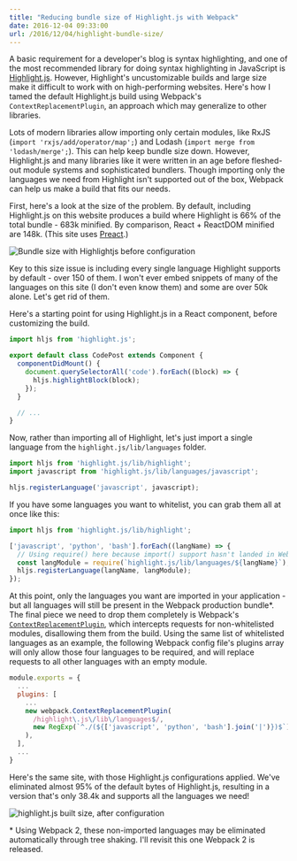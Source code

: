 ```yaml
---
title: "Reducing bundle size of Highlight.js with Webpack"
date: 2016-12-04 09:33:00
url: /2016/12/04/highlight-bundle-size/
---
```


A basic requirement for a developer's blog is syntax highlighting, and one of the most recommended library for doing syntax highlighting in JavaScript is [Highlight.js](https://highlightjs.org/). However, Highlight's uncustomizable builds and large size make it difficult to work with on high-performing websites. Here's how I tamed the default Highlight.js build using Webpack's `ContextReplacementPlugin`, an approach which may generalize to other libraries.

Lots of modern libraries allow importing only certain modules, like RxJS (`import 'rxjs/add/operator/map';`) and Lodash (`import merge from 'lodash/merge';`). This can help keep bundle size down. However, Highlight.js and many libraries like it were written in an age before fleshed-out module systems and sophisticated bundlers. Though importing only the languages we need from Highlight isn't supported out of the box, Webpack can help us make a build that fits our needs.

First, here's a look at the size of the problem. By default, including Highlight.js on this website produces a build where Highlight is 66% of the total bundle - 683k minified. By comparison, React + ReactDOM minified are 148k. (This site uses [Preact](https://preactjs.com/).)

![Bundle size with Highlightjs before configuration](https://i.bjacobel.com/20161209-yuzyv.png)

Key to this size issue is including every single language Highlight supports by default - over 150 of them. I won't ever embed snippets of many of the languages on this site (I don't even know them) and some are over 50k alone. Let's get rid of them.

Here's a starting point for using Highlight.js in a React component, before customizing the build.

```javascript
import hljs from 'highlight.js';

export default class CodePost extends Component {
  componentDidMount() {
    document.querySelectorAll('code').forEach((block) => {
      hljs.highlightBlock(block);
    });
  }

  // ...
}
```

Now, rather than importing all of Highlight, let's just import a single language from the `highlight.js/lib/languages` folder.

```javascript
import hljs from 'highlight.js/lib/highlight';
import javascript from 'highlight.js/lib/languages/javascript';

hljs.registerLanguage('javascript', javascript);
```

If you have some languages you want to whitelist, you can grab them all at once like this:

```javascript
import hljs from 'highlight.js/lib/highlight';

['javascript', 'python', 'bash'].forEach((langName) => {
  // Using require() here because import() support hasn't landed in Webpack yet
  const langModule = require(`highlight.js/lib/languages/${langName}`);
  hljs.registerLanguage(langName, langModule);
});
```

At this point, only the languages you want are imported in your application - but all languages will still be present in the Webpack production bundle*. The final piece we need to drop them completely is Webpack's [`ContextReplacementPlugin`](https://webpack.github.io/docs/list-of-plugins.html#contextreplacementplugin), which intercepts requests for non-whitelisted modules, disallowing them from the build. Using the same list of whitelisted languages as an example, the following Webpack config file's plugins array will only allow those four languages to be required, and will replace requests to all other languages with an empty module.

```javascript
module.exports = {
  ...
  plugins: [
    ...
    new webpack.ContextReplacementPlugin(
      /highlight\.js\/lib\/languages$/,
      new RegExp(`^./(${['javascript', 'python', 'bash'].join('|')})$`),
    ),
  ],
  ...
}
```

Here's the same site, with those Highlight.js configurations applied. We've eliminated almost 95% of the default bytes of Highlight.js, resulting in a version that's only 38.4k and supports all the languages we need!

![highlight.js built size, after configuration](https://i.bjacobel.com/20161209-4e6nd.png)

&#42; Using Webpack 2, these non-imported languages may be eliminated automatically through tree shaking. I'll revisit this one Webpack 2 is released.



